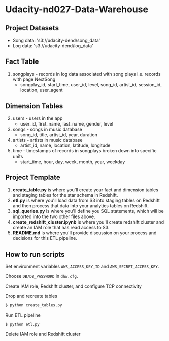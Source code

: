 # Udacity-nd027-Data-Warehouse  


## Project Datasets
* Song data: 's3://udacity-dend/song_data'  
* Log data: 's3://udacity-dend/log_data' 

## Fact Table  
1. songplays - records in log data associated with song plays i.e. records with page NextSong
    * songplay_id, start_time, user_id, level, song_id, artist_id, session_id, location, user_agent  
## Dimension Tables  

2. users - users in the app  
   * user_id, first_name, last_name, gender, level  
3. songs - songs in music database    
   * song_id, title, artist_id, year, duration  
4. artists - artists in music database   
   * artist_id, name, location, latitude, longitude  
5. time - timestamps of records in songplays broken down into specific units  
   * start_time, hour, day, week, month, year, weekday  
  
## Project Template
1. **create_table.py** is where you'll create your fact and dimension tables and staging tables for the star schema in Redshift.  
2. **etl.py** is where you'll load data from S3 into staging tables on Redshift and then process that data into your analytics tables on Redshift.  
3. **sql_queries.py** is where you'll define you SQL statements, which will be imported into the two other files above.  
4. **create_redshift_cluster.ipynb** is where you'll create redshift cluster and create an IAM role that has read access to S3.  
 5. **README.md** is where you'll provide discussion on your process and decisions for this ETL pipeline. 

## How to run scripts

Set environment variables `AWS_ACCESS_KEY_ID` and `AWS_SECRET_ACCESS_KEY`.

Choose `DB/DB_PASSWORD` in `dhw.cfg`.

Create IAM role, Redshift cluster, and configure TCP connectivity  

Drop and recreate tables

```bash
$ python create_tables.py
```

Run ETL pipeline

```bash
$ python etl.py
```  
Delete IAM role and Redshift cluster
